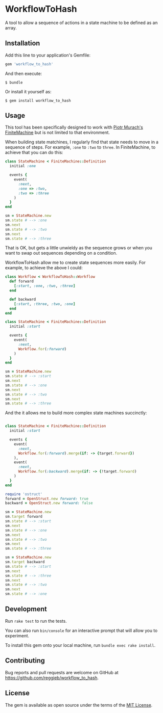 # WorkflowToHash

A tool to allow a sequence of actions in a state machine to be defined
as an array.

## Installation

Add this line to your application's Gemfile:

```ruby
gem 'workflow_to_hash'
```

And then execute:

    $ bundle

Or install it yourself as:

    $ gem install workflow_to_hash

## Usage

This tool has been specifically designed to work with
[Piotr Murach's FiniteMachine](https://github.com/piotrmurach/finite_machine)
but is not limited to that environment.

When building state matchines, I regularly find that state needs to move in a sequence of
steps. For example, `:one` to `:two` to `three`. In FiniteMachine, to achieve that you
can do this:

```ruby
class StateMachine < FiniteMachine::Definition
  initial :one

  events {
    event(
      :next,
      :one => :two,
      :two => :three
    )
  }
end

sm = StateMachine.new
sm.state # --> :one
sm.next
sm.state # --> :two
sm.next
sm.state # --> :three
```

That is OK, but gets a little unwieldy as the sequence grows or when you want to swap out
sequences depending on a condition.

WorkflowToHash allow me to create state sequences more easily. For example, to achieve
the above I could:

```ruby
class Workflow < WorkflowToHash::Workflow
  def forward
    [:start, :one, :two, :three]
  end

  def backward
    [:start, :three, :two, :one]
  end
end

class StateMachine < FiniteMachine::Definition
  initial :start

  events {
    event(
      :next,
      Workflow.for(:forward)
    )
  }
end

sm = StateMachine.new
sm.state # --> :start
sm.next
sm.state # --> :one
sm.next
sm.state # --> :two
sm.next
sm.state # --> :three
```

And the it allows me to build more complex state machines succinctly:

```ruby

class StateMachine < FiniteMachine::Definition
  initial :start

  events {
    event(
      :next,
      Workflow.for(:forward).merge(if: -> {target.forward})
    ),
    event(
      :next,
      Workflow.for(:backward).merge(if: -> {!target.forward)
    )
  }
end

require 'ostruct'
forward = OpenStruct.new forward: true
backward = OpenStruct.new forward: false

sm = StateMachine.new
sm.target forward
sm.state # --> :start
sm.next
sm.state # --> :one
sm.next
sm.state # --> :two
sm.next
sm.state # --> :three

sm = StateMachine.new
sm.target backward
sm.state # --> :start
sm.next
sm.state # --> :three
sm.next
sm.state # --> :two
sm.next
sm.state # --> :one
```

## Development

Run `rake test` to run the tests.

You can also run `bin/console` for an interactive prompt that will allow you to experiment.

To install this gem onto your local machine, run `bundle exec rake install`.

## Contributing

Bug reports and pull requests are welcome on GitHub at https://github.com/reggieb/workflow_to_hash.

## License

The gem is available as open source under the terms of the [MIT License](http://opensource.org/licenses/MIT).

